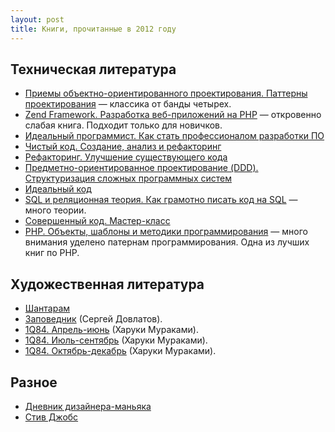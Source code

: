 ```yaml
---
layout: post
title: Книги, прочитанные в 2012 году
---
```


## Техническая литература
* [Приемы объектно-ориентированного проектирования. Паттерны проектирования](http://readrate.com/rus/books/627472 ) — классика от банды четырех.
* [Zend Framework. Разработка веб-приложений на PHP](http://readrate.com/rus/books/616758) — откровенно слабая книга. Подходит только для новичков.
* [Идеальный программист. Как стать профессионалом разработки ПО](http://readrate.com/rus/books/626818)
* [Чистый код. Создание, анализ и рефакторинг](http://readrate.com/rus/books/626733)
* [Рефакторинг. Улучшение существующего кода](http://readrate.com/rus/books/624893)
* [Предметно-ориентированное проектирование (DDD). Структуризация сложных программных систем](http://readrate.com/rus/books/626446) 
* [Идеальный код](http://readrate.com/rus/books/627526)
* [SQL и реляционная теория. Как грамотно писать код на SQL](http://readrate.com/rus/books/607974) — много теории.
* [Совершенный код. Мастер-класс](http://readrate.com/rus/books/626773)
* [PHP. Объекты, шаблоны и методики программирования](http://readrate.com/rus/books/616749) — много внимания уделено патернам программирования. Одна из лучших книг по PHP.


## Художественная литература
* [Шантарам](http://readrate.com/rus/books/330399)
* [Заповедник](http://readrate.com/rus/books/286790) (Сергей Довлатов).
* [1Q84. Апрель-июнь](http://readrate.com/rus/books/318323) (Харуки Мураками).
* [1Q84. Июль-сентябрь](http://readrate.com/rus/books/318324) (Харуки Мураками).
* [1Q84. Октябрь-декабрь](http://www.ozon.ru/context/detail/id/18090665/) (Харуки Мураками).

## Разное
* [Дневник дизайнера-маньяка](http://readrate.com/rus/books/281424)
* [Стив Джобс](http://readrate.com/rus/books/764)


